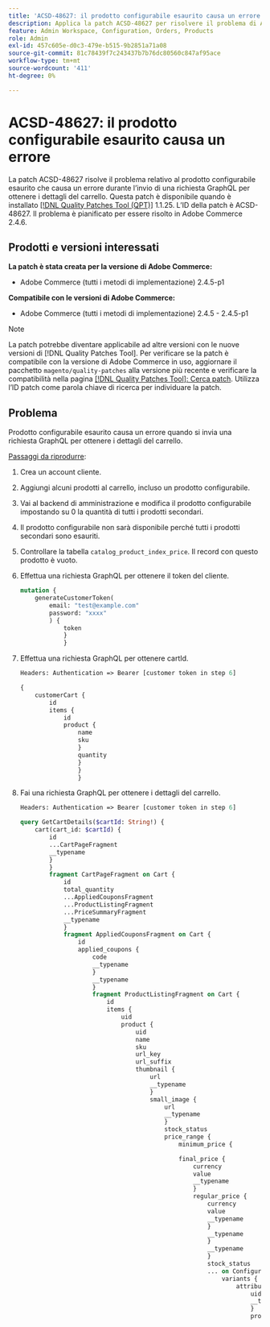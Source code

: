 ```yaml
---
title: 'ACSD-48627: il prodotto configurabile esaurito causa un errore'
description: Applica la patch ACSD-48627 per risolvere il problema di Adobe Commerce, a causa del quale il prodotto configurabile esaurito causa un errore durante l’invio di una richiesta GraphQL per ottenere i dettagli del carrello.
feature: Admin Workspace, Configuration, Orders, Products
role: Admin
exl-id: 457c605e-d0c3-479e-b515-9b2851a71a08
source-git-commit: 81c78439f7c243437b7b76dc80560c847af95ace
workflow-type: tm+mt
source-wordcount: '411'
ht-degree: 0%

---
```


# ACSD-48627: il prodotto configurabile esaurito causa un errore

La patch ACSD-48627 risolve il problema relativo al prodotto configurabile esaurito che causa un errore durante l’invio di una richiesta GraphQL per ottenere i dettagli del carrello. Questa patch è disponibile quando è installato [[!DNL Quality Patches Tool (QPT)]](https://experienceleague.adobe.com/en/docs/commerce-knowledge-base/kb/announcements/commerce-announcements/magento-quality-patches-released-new-tool-to-self-serve-quality-patches) 1.1.25. L’ID della patch è ACSD-48627. Il problema è pianificato per essere risolto in Adobe Commerce 2.4.6.

## Prodotti e versioni interessati

**La patch è stata creata per la versione di Adobe Commerce:**

* Adobe Commerce (tutti i metodi di implementazione) 2.4.5-p1

**Compatibile con le versioni di Adobe Commerce:**

* Adobe Commerce (tutti i metodi di implementazione) 2.4.5 - 2.4.5-p1

>[!NOTE]
>
>La patch potrebbe diventare applicabile ad altre versioni con le nuove versioni di [!DNL Quality Patches Tool]. Per verificare se la patch è compatibile con la versione di Adobe Commerce in uso, aggiornare il pacchetto `magento/quality-patches` alla versione più recente e verificare la compatibilità nella pagina [[!DNL Quality Patches Tool]: Cerca patch](https://experienceleague.adobe.com/tools/commerce-quality-patches/index.html). Utilizza l’ID patch come parola chiave di ricerca per individuare la patch.

## Problema

Prodotto configurabile esaurito causa un errore quando si invia una richiesta GraphQL per ottenere i dettagli del carrello.

<u>Passaggi da riprodurre</u>:

1. Crea un account cliente.
1. Aggiungi alcuni prodotti al carrello, incluso un prodotto configurabile.
1. Vai al backend di amministrazione e modifica il prodotto configurabile impostando su 0 la quantità di tutti i prodotti secondari.
1. Il prodotto configurabile non sarà disponibile perché tutti i prodotti secondari sono esauriti.
1. Controllare la tabella `catalog_product_index_price`. Il record con questo prodotto è vuoto.
1. Effettua una richiesta GraphQL per ottenere il token del cliente.

   ```GraphQL
   mutation {
       generateCustomerToken(
           email: "test@example.com"
           password: "xxxx"
           ) {
               token
               }
               }
   ```

1. Effettua una richiesta GraphQL per ottenere cartId.

   ```GraphQL
   Headers: Authentication => Bearer [customer token in step 6]
   ```

   ```GraphQL
   {
       customerCart {
           id
           items {
               id
               product {
                   name
                   sku
                   }
                   quantity
                   }
                   }
                   }
   ```

1. Fai una richiesta GraphQL per ottenere i dettagli del carrello.

   ```GraphQL
   Headers: Authentication => Bearer [customer token in step 6]
   ```

   ```GraphQL
   query GetCartDetails($cartId: String!) {
       cart(cart_id: $cartId) {
           id
           ...CartPageFragment
           __typename
           }
           }
           fragment CartPageFragment on Cart {
               id
               total_quantity
               ...AppliedCouponsFragment
               ...ProductListingFragment
               ...PriceSummaryFragment
               __typename
               }
               fragment AppliedCouponsFragment on Cart {
                   id
                   applied_coupons {
                       code
                       __typename
                       }
                       __typename
                       }
                       fragment ProductListingFragment on Cart {
                           id
                           items {
                               uid
                               product {
                                   uid
                                   name
                                   sku
                                   url_key
                                   url_suffix
                                   thumbnail {
                                       url
                                       __typename
                                       }
                                       small_image {
                                           url
                                           __typename
                                           }
                                           stock_status
                                           price_range {
                                               minimum_price {
   
                                               final_price {
                                                   currency
                                                   value
                                                   __typename
                                                   }
                                                   regular_price {
                                                       currency
                                                       value
                                                       __typename
                                                       }
                                                       __typename
                                                       }
                                                       __typename
                                                       }
                                                       stock_status
                                                       ... on ConfigurableProduct {
                                                           variants {
                                                               attributes {
                                                                   uid
                                                                   __typename
                                                                   }
                                                                   product {
                                                                       uid
                                                                       small_image {
                                                                           url
                                                                           __typename
                                                                           }
                                                                           stock_status
                                                                           __typename
                                                                           }
                                                                           __typename
                                                                           }
                                                                           __typename
                                                                           }
                                                                           __typename
                                                                           }
                                                                           prices {
                                                                               price {
                                                                                   currency
                                                                                   value
                                                                                   __typename
                                                                                   }
                                                                                   __typename
                                                                                   }
                                                                                   quantity
                                                                                   ... on
                                                                                   ConfigurableCartItem {
                                                                                       configurable_options {
                                                                                           id
                                                                                           configurable_product_option_uid
                                                                                           option_label
                                                                                           configurable_product_option_value_uid
                                                                                           value_label
                                                                                           __typename
                                                                                           }
                                                                                           __typename
                                                                                           }
                                                                                           __typename
                                                                                           }
                                                                                           __typename
                                                                                           }
                                                                                           fragment PriceSummaryFragment on Cart {
                                                                                               id
                                                                                               items {
                                                                                                   uid
                                                                                                   quantity
                                                                                                   __typename
                                                                                                   }
                                                                                                   ...ShippingSummaryFragment
                                                                                                   prices {
                                                                                                       ...TaxSummaryFragment
                                                                                                       ...DiscountSummaryFragment
                                                                                                       ...GrandTotalFragment
                                                                                                       subtotal_excluding_tax {
                                                                                                           currency
                                                                                                           value
                                                                                                           __typename
                                                                                                           }
                                                                                                           subtotal_including_tax {
                                                                                                               currency
                                                                                                               value
                                                                                                               __typename
                                                                                                               }
                                                                                                               __typename
                                                                                                               }
                                                                                                               __typename
                                                                                                               }
                                                                                                               fragment DiscountSummaryFragment on
                                                                                                               CartPrices {
                                                                                                                   discounts {
                                                                                                                       amount {
                                                                                                                           currency
                                                                                                                           value
                                                                                                                           __typename
                                                                                                                           }
                                                                                                                           label
                                                                                                                           __typename
                                                                                                                           }
                                                                                                                           __typename
                                                                                                                           }
                                                                                                                           fragment GrandTotalFragment on CartPrices {
                                                                                                                               grand_total {
                                                                                                                                   currency
                                                                                                                                   value
                                                                                                                                   __typename
                                                                                                                                   }
                                                                                                                                   __typename
                                                                                                                                   }
                                                                                                                                   fragment ShippingSummaryFragment on Cart {
                                                                                                                                       id
                                                                                                                                       shipping_addresses {
                                                                                                                                           selected_shipping_method {
                                                                                                                                               amount {
                                                                                                                                                   currency
                                                                                                                                                   value
                                                                                                                                                   __typename
                                                                                                                                                   }
                                                                                                                                                   __typename
                                                                                                                                                   }
                                                                                                                                                   street
                                                                                                                                                   __typename
                                                                                                                                                   }
                                                                                                                                                   __typename
                                                                                                                                                   }
                                                                                                                                                   fragment TaxSummaryFragment on CartPrices {
                                                                                                                                                       applied_taxes {
                                                                                                                                                           amount {
                                                                                                                                                               currency
                                                                                                                                                               value
                                                                                                                                                               __typename
                                                                                                                                                               }
                                                                                                                                                               __typename
                                                                                                                                                               }
                                                                                                                                                               __typename
                                                                                                                                                               }
   ```

<u>Risultati previsti</u>:

Nessun *errore interno del server* nella risposta.

<u>Risultati effettivi</u>:

*Errore interno del server* nella risposta.

## Applicare la patch

Per applicare singole patch, utilizzare i collegamenti seguenti, a seconda del metodo di distribuzione utilizzato:

* Adobe Commerce o Magento Open Source locale: [[!DNL Quality Patches Tool] > Utilizzo](/help/tools/quality-patches-tool/usage.md) nella guida di [!DNL Quality Patches Tool]
* Adobe Commerce su infrastruttura cloud: [Aggiornamenti e patch > Applica patch](https://experienceleague.adobe.com/docs/commerce-cloud-service/user-guide/develop/upgrade/apply-patches.html) nella guida Commerce su infrastruttura cloud

## Lettura correlata

* [[!DNL Quality Patches Tool] rilasciato: nuovo strumento per la gestione automatica delle patch di qualità](https://experienceleague.adobe.com/en/docs/commerce-knowledge-base/kb/announcements/commerce-announcements/magento-quality-patches-released-new-tool-to-self-serve-quality-patches) nella Knowledge Base di supporto
* [Verifica se la patch è disponibile per il problema di Adobe Commerce utilizzando  [!DNL Quality Patches Tool]](/help/tools/quality-patches-tool/patches-available-in-qpt/check-patch-for-magento-issue-with-magento-quality-patches.md) nella guida di [!UICONTROL Quality Patches Tool]
* [Best practice per la modifica delle tabelle del database](https://experienceleague.adobe.com/en/docs/commerce-operations/implementation-playbook/best-practices/development/modifying-core-and-third-party-tables#why-adobe-recommends-avoiding-modifications) nel playbook di implementazione di Commerce

Per informazioni sulle altre patch disponibili in QPT, fare riferimento a [[!DNL Quality Patches Tool]: Cercare le patch](https://experienceleague.adobe.com/tools/commerce-quality-patches/index.html) nella guida di [!DNL Quality Patches Tool].
